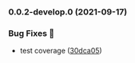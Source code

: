 ### 0.0.2-develop.0 (2021-09-17)


### Bug Fixes 🐛

* test coverage ([30dca05](https://github.com/ndeitch/template/commit/30dca05d0402a324dc509fc5cf49c319da07d835))

